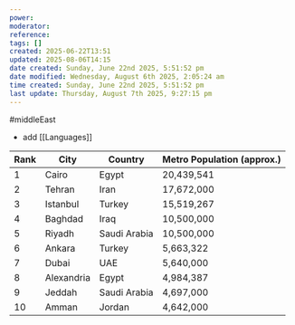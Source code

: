 ```yaml
---
power: 
moderator: 
reference: 
tags: []
created: 2025-06-22T13:51
updated: 2025-08-06T14:15
date created: Sunday, June 22nd 2025, 5:51:52 pm
date modified: Wednesday, August 6th 2025, 2:05:24 am
time created: Sunday, June 22nd 2025, 5:51:52 pm
last update: Thursday, August 7th 2025, 9:27:15 pm
---
```

#middleEast 
- add [[Languages]]

|Rank|City|Country|Metro Population (approx.)|
|---|---|---|---|
|1|Cairo|Egypt|20,439,541|
|2|Tehran|Iran|17,672,000|
|3|Istanbul|Turkey|15,519,267|
|4|Baghdad|Iraq|10,500,000|
|5|Riyadh|Saudi Arabia|10,500,000|
|6|Ankara|Turkey|5,663,322|
|7|Dubai|UAE|5,640,000|
|8|Alexandria|Egypt|4,984,387|
|9|Jeddah|Saudi Arabia|4,697,000|
|10|Amman|Jordan|4,642,000|
